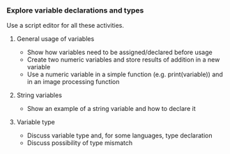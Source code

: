 ### Explore variable declarations and types
Use a script editor for all these activities.
1. General usage of variables
    - Show how variables need to be assigned/declared before usage
    - Create two numeric variables and store results of addition in a new variable
    - Use a numeric variable in a simple function (e.g. print(variable)) and in an image processing function

2. String variables
    - Show an example of a string variable and how to declare it

3. Variable type
    - Discuss variable type and, for some languages, type declaration
    - Discuss possibility of type mismatch
